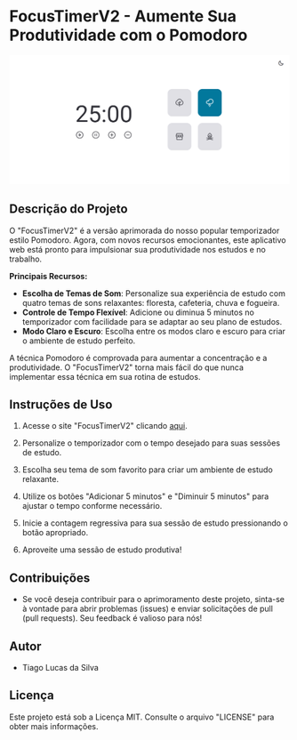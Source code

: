 # FocusTimerV2 - Aumente Sua Produtividade com o Pomodoro

![Imagem de demonstração do site](.github/preview.png)

## Descrição do Projeto

O "FocusTimerV2" é a versão aprimorada do nosso popular temporizador estilo Pomodoro. Agora, com novos recursos emocionantes, este aplicativo web está pronto para impulsionar sua produtividade nos estudos e no trabalho.

**Principais Recursos:**

- **Escolha de Temas de Som**: Personalize sua experiência de estudo com quatro temas de sons relaxantes: floresta, cafeteria, chuva e fogueira.
- **Controle de Tempo Flexível**: Adicione ou diminua 5 minutos no temporizador com facilidade para se adaptar ao seu plano de estudos.
- **Modo Claro e Escuro**: Escolha entre os modos claro e escuro para criar o ambiente de estudo perfeito.

A técnica Pomodoro é comprovada para aumentar a concentração e a produtividade. O "FocusTimerV2" torna mais fácil do que nunca implementar essa técnica em sua rotina de estudos.

## Instruções de Uso

1. Acesse o site "FocusTimerV2" clicando [aqui](https://homermau.github.io/FocusTimerV2/).

2. Personalize o temporizador com o tempo desejado para suas sessões de estudo.

3. Escolha seu tema de som favorito para criar um ambiente de estudo relaxante.

4. Utilize os botões "Adicionar 5 minutos" e "Diminuir 5 minutos" para ajustar o tempo conforme necessário.

5. Inicie a contagem regressiva para sua sessão de estudo pressionando o botão apropriado.

6. Aproveite uma sessão de estudo produtiva!

## Contribuições

- Se você deseja contribuir para o aprimoramento deste projeto, sinta-se à vontade para abrir problemas (issues) e enviar solicitações de pull (pull requests). Seu feedback é valioso para nós!

## Autor

- Tiago Lucas da Silva

## Licença

Este projeto está sob a Licença MIT. Consulte o arquivo "LICENSE" para obter mais informações.

